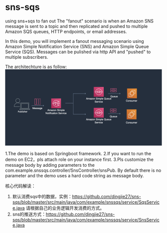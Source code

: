 # sns-sqs
using sns+sqs to fan out
The "fanout" scenario is when an Amazon SNS message is sent to a topic and then replicated and pushed to multiple Amazon SQS queues, HTTP endpoints, or email addresses. 


In this demo, you will implement a fanout messaging scenario using Amazon Simple Notification Service (SNS) and Amazon Simple Queue Service (SQS). Messages can be pulished via http API and  "pushed" to multiple subscribers.

The architechture is as follow:
![image](https://github.com/dingjie27/sns-sqs/blob/master/images/architecture.png)



1.The demo is based on Springboot framework.
2.If you want to run the demo on EC2，pls attach role on your instance first. 
3.Pls customize the message body by adding parameters to the com.example.snssqs.controller/SnsController/snsPub. By default there is no parameter and the demo uses a hard code string as message body.

核心代码解读：
1. 默认消费sqs中的数据，实例：https://github.com/dingjie27/sns-sqs/blob/master/src/main/java/com/example/snssqs/service/SqsService.java
请根据自己的业务逻辑开发消费的方式。
2. sns的推送方式：https://github.com/dingjie27/sns-sqs/blob/master/src/main/java/com/example/snssqs/service/SnsService.java
